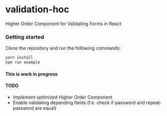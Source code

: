 # validation-hoc
Higher Order Component for Validating Forms in React

### Getting started
Clone the repository and run the following commands:
```js
yarn install
npm run example
```

#### This is work in progress


#### TODO
- Implement optimized Higher Order Component
- Enable validating depending fields (f.e. check if password and repeat-password are equal)
